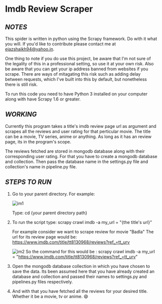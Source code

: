 # Imdb Review Scraper

## *NOTES*

This spider is written in python using the Scrapy framework. Do with it what you will. If you'd like to contribute please contact me at ejazshaikh94@yahoo.in.

One thing to note if you do use this project, be aware that I'm not sure of the legality of this in a professional setting, so use it at your own risk. Also be aware that you can get your ip address banned from websites if you scrape. There are ways of mitagating this risk such as adding delay between requests, which I've built into this by default, but nonetheless there is still risk.

To run this code you need to have Python 3 installed on your computer along with have Scrapy 1.6 or greater.

## *WORKING*

Currently this program takes a title's imdb review page url as argument and scrapes all the reviews and user rating for that perticular movie. The title can be a movie, TV series, anime or anything. As long as it has an review page, its in the program's scope.

The reviews fetched are stored in mongodb database along with their corresponding user rating. For that you have to create a mongodb database and collection. Then pass the database name in the settings.py file and collection's name in pipeline.py file.

## *STEPS TO RUN*

1. Go to your parent directory. For example:

   ![im1](https://user-images.githubusercontent.com/34889668/56755431-23415c80-67ad-11e9-8f65-d62b245a8ab5.png)

   Type: cd {your parent directory path}


2. To run the script type:
   scrapy crawl imdb -a my_url = "{the title's url}"
   
   For example consider we want to scrape review for movie "Badla"
   The url for its review page would be: https://www.imdb.com/title/tt8130968/reviews?ref_=tt_urv
   
   ![im2](https://user-images.githubusercontent.com/34889668/56755816-fd688780-67ad-11e9-8321-e361eddee812.png)
   So the command for this would be : 
   scrapy crawl imdb -a my_url = "https://www.imdb.com/title/tt8130968/reviews?ref_=tt_urv"
   
   
3. Open the mongodb database collection in which you have chosen to save the data. Its been assumed here that you have            already created an database and collection and passed their names to settings.py and pipelines.py files respectively.  
   
   
4. And with that you have fetched all the reviews for your desired title. Whether it be a movie, tv or anime. :smile:   
